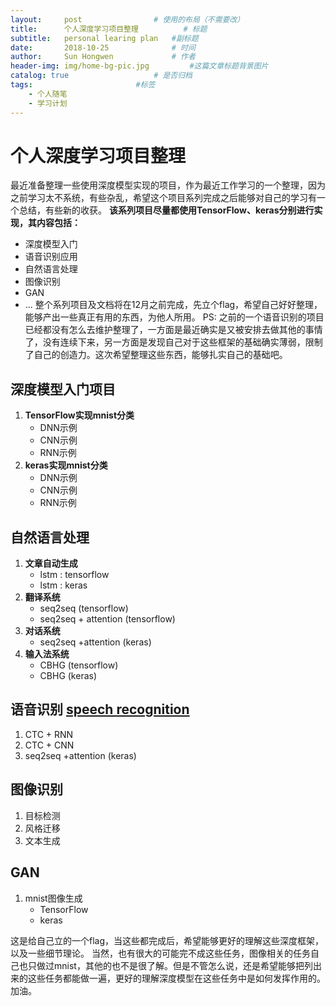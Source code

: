 ```yaml
---
layout:     post   				# 使用的布局（不需要改）
title:      个人深度学习项目整理		    # 标题 
subtitle:   personal learing plan	#副标题
date:       2018-10-25 				# 时间
author:     Sun Hongwen				# 作者
header-img: img/home-bg-pic.jpg 		#这篇文章标题背景图片
catalog: true 					# 是否归档
tags:						#标签
    - 个人随笔
    - 学习计划
---
```


# 个人深度学习项目整理
最近准备整理一些使用深度模型实现的项目，作为最近工作学习的一个整理，因为之前学习太不系统，有些杂乱，希望这个项目系列完成之后能够对自己的学习有一个总结，有些新的收获。
**该系列项目尽量都使用TensorFlow、keras分别进行实现，其内容包括：**
- 深度模型入门
- 语音识别应用
- 自然语言处理
- 图像识别
- GAN
- ...
整个系列项目及文档将在12月之前完成，先立个flag，希望自己好好整理，能够产出一些真正有用的东西，为他人所用。
PS: 之前的一个语音识别的项目已经都没有怎么去维护整理了，一方面是最近确实是又被安排去做其他的事情了，没有连续下来，另一方面是发现自己对于这些框架的基础确实薄弱，限制了自己的创造力。这次希望整理这些东西，能够扎实自己的基础吧。

## 深度模型入门项目
1.	**TensorFlow实现mnist分类**
	- DNN示例
	- CNN示例
	- RNN示例
2.	**keras实现mnist分类**
	- DNN示例
	- CNN示例
	- RNN示例

## 自然语言处理
1. **文章自动生成**
	- lstm : tensorflow
	- lstm : keras
2. **翻译系统**
	- seq2seq (tensorflow)
	- seq2seq + attention (tensorflow)
3. **对话系统**
	- seq2seq +attention (keras)
4. **输入法系统**
	- CBHG (tensorflow)
	- CBHG (keras)

## 语音识别 [speech recognition](https://blog.csdn.net/chinatelecom08/article/details/82557715)
1. CTC + RNN
2. CTC + CNN 
3. seq2seq +attention (keras)

## 图像识别
1. 目标检测
2. 风格迁移
3. 文本生成
## GAN
1. mnist图像生成
	- TensorFlow
	- keras


这是给自己立的一个flag，当这些都完成后，希望能够更好的理解这些深度框架，以及一些细节理论。
当然，也有很大的可能完不成这些任务，图像相关的任务自己也只做过mnist，其他的也不是很了解。但是不管怎么说，还是希望能够把列出来的这些任务都能做一遍，更好的理解深度模型在这些任务中是如何发挥作用的。加油。